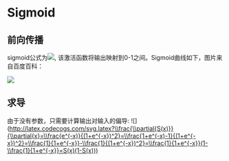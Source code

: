 # Sigmoid

## 前向传播
sigmoid公式为![](http://latex.codecogs.com/svg.latex?S(x)=\\frac{1}{1+e^{-x}}), 该激活函数将输出映射到0-1之间。Sigmoid曲线如下，图片来自百度百科：

<img src="https://github.com/GuanyunFeng/NpNN-Numpy-Neural-Network/blob/main/fig/sigmoid.png">

## 求导

由于没有参数，只需要计算输出对输入的偏导:
![](http://latex.codecogs.com/svg.latex?\\frac{\\partial{S(x)}}{\\partial{x}=\\frac{e^(-x)}{(1+e^{-x})^2}=\\frac{1+e^(-x)-1}{(1+e^{-x})^2}=\\frac{1}{1+e^{-x}}-\\frac{1}{(1+e^{-x})^2}=\\frac{1}{1+e^{-x}}(1-\\frac{1}{1+e^{-x}}=S(x)(1-S(x)))
